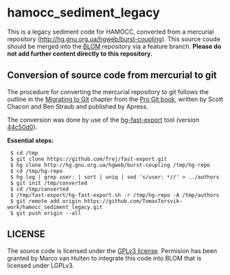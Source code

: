 # hamocc_sediment_legacy
This is a legacy sediment code for HAMOCC, converted from a mercurial repository (http://hg.gnu.org.ua/hgweb/burst-coupling). This source coude should be merged into the [BLOM](https://github.com/NorESMhub/BLOM) repository via a feature branch. __Please do not add further content directly to this repository.__

## Conversion of source code from mercurial to git
The procedure for converting the mercurial repository to git follows the outline in the [Migrating to Git](https://git-scm.com/book/en/v2/Git-and-Other-Systems-Migrating-to-Git) chapter from the [Pro Git book](https://git-scm.com/book/en/v2), written by Scott Chacon and Ben Straub and published by Apress.

The conversion was done by use of the [hg-fast-export](https://github.com/frej/fast-export.git) tool (version [44c50d0](https://github.com/frej/fast-export/tree/44c50d0fae5697ab9cdb05d0e484b97edda31042)).

__Essential steps:__

     $ cd /tmp
     $ git clone https://github.com/frej/fast-export.git
     $ hg clone http://hg.gnu.org.ua/hgweb/burst-coupling /tmp/hg-repo
     $ cd /tmp/hg-repo
     $ hg log | grep user: | sort | uniq | sed 's/user: *//' > ../authors
     $ git init /tmp/converted
     $ cd /tmp/converted
     $ /tmp/fast-export/hg-fast-export.sh -r /tmp/hg-repo -A /tmp/authors
     $ git remote add origin https://github.com/TomasTorsvik-work/hamocc_sediment_legacy.git
     $ git push origin --all

## LICENSE
The source code is licensed under the [GPLv3 license](https://github.com/TomasTorsvik-work/hamocc_sediment_legacy/blob/master/gpl.txt). Permision has been granted by Marco van Hulten to integrate this code into BLOM that is licensed under LGPLv3.
